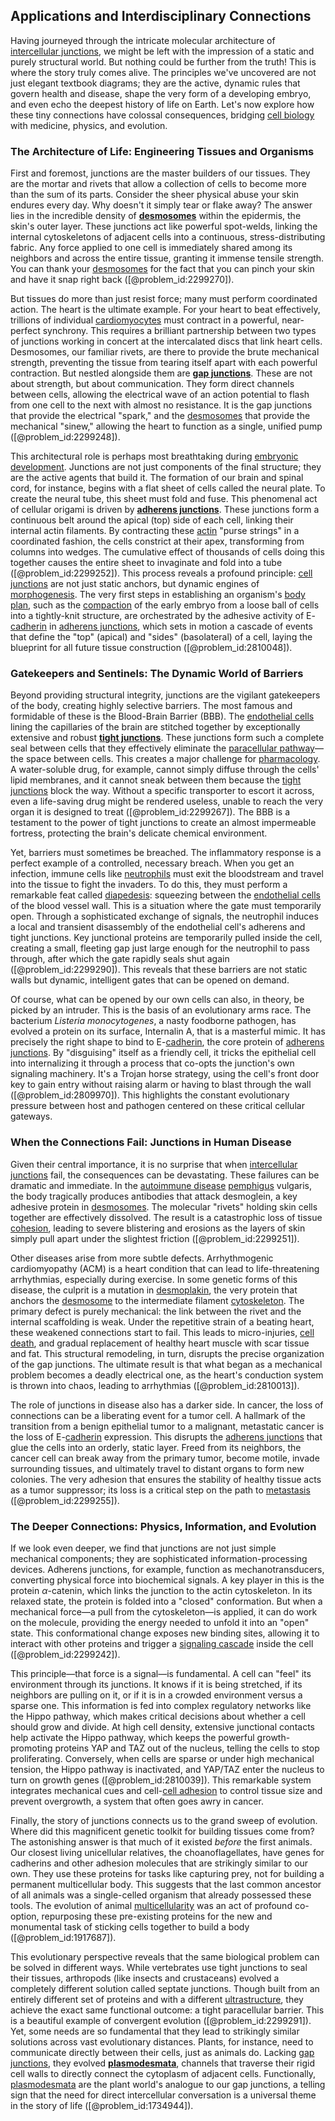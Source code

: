 ## Applications and Interdisciplinary Connections

Having journeyed through the intricate molecular architecture of [intercellular junctions](@article_id:137918), we might be left with the impression of a static and purely structural world. But nothing could be further from the truth! This is where the story truly comes alive. The principles we've uncovered are not just elegant textbook diagrams; they are the active, dynamic rules that govern health and disease, shape the very form of a developing embryo, and even echo the deepest history of life on Earth. Let's now explore how these tiny connections have colossal consequences, bridging [cell biology](@article_id:143124) with medicine, physics, and evolution.

### The Architecture of Life: Engineering Tissues and Organisms

First and foremost, junctions are the master builders of our tissues. They are the mortar and rivets that allow a collection of cells to become more than the sum of its parts. Consider the sheer physical abuse your skin endures every day. Why doesn't it simply tear or flake away? The answer lies in the incredible density of **[desmosomes](@article_id:137582)** within the epidermis, the skin's outer layer. These junctions act like powerful spot-welds, linking the internal cytoskeletons of adjacent cells into a continuous, stress-distributing fabric. Any force applied to one cell is immediately shared among its neighbors and across the entire tissue, granting it immense tensile strength. You can thank your [desmosomes](@article_id:137582) for the fact that you can pinch your skin and have it snap right back ([@problem_id:2299270]).

But tissues do more than just resist force; many must perform coordinated action. The heart is the ultimate example. For your heart to beat effectively, trillions of individual [cardiomyocytes](@article_id:150317) must contract in a powerful, near-perfect synchrony. This requires a brilliant partnership between two types of junctions working in concert at the intercalated discs that link heart cells. Desmosomes, our familiar rivets, are there to provide the brute mechanical strength, preventing the tissue from tearing itself apart with each powerful contraction. But nestled alongside them are **[gap junctions](@article_id:142732)**. These are not about strength, but about communication. They form direct channels between cells, allowing the electrical wave of an action potential to flash from one cell to the next with almost no resistance. It is the gap junctions that provide the electrical "spark," and the [desmosomes](@article_id:137582) that provide the mechanical "sinew," allowing the heart to function as a single, unified pump ([@problem_id:2299248]).

This architectural role is perhaps most breathtaking during [embryonic development](@article_id:140153). Junctions are not just components of the final structure; they are the active agents that build it. The formation of our brain and spinal cord, for instance, begins with a flat sheet of cells called the neural plate. To create the neural tube, this sheet must fold and fuse. This phenomenal act of cellular origami is driven by **[adherens junctions](@article_id:148396)**. These junctions form a continuous belt around the apical (top) side of each cell, linking their internal actin filaments. By contracting these [actin](@article_id:267802) "purse strings" in a coordinated fashion, the cells constrict at their apex, transforming from columns into wedges. The cumulative effect of thousands of cells doing this together causes the entire sheet to invaginate and fold into a tube ([@problem_id:2299252]). This process reveals a profound principle: [cell junctions](@article_id:146288) are not just static anchors, but dynamic engines of [morphogenesis](@article_id:153911). The very first steps in establishing an organism's [body plan](@article_id:136976), such as the [compaction](@article_id:266767) of the early embryo from a loose ball of cells into a tightly-knit structure, are orchestrated by the adhesive activity of E-[cadherin](@article_id:155812) in [adherens junctions](@article_id:148396), which sets in motion a cascade of events that define the "top" (apical) and "sides" (basolateral) of a cell, laying the blueprint for all future tissue construction ([@problem_id:2810048]).

### Gatekeepers and Sentinels: The Dynamic World of Barriers

Beyond providing structural integrity, junctions are the vigilant gatekeepers of the body, creating highly selective barriers. The most famous and formidable of these is the Blood-Brain Barrier (BBB). The [endothelial cells](@article_id:262390) lining the capillaries of the brain are stitched together by exceptionally extensive and robust **[tight junctions](@article_id:143045)**. These junctions form such a complete seal between cells that they effectively eliminate the [paracellular pathway](@article_id:176597)—the space between cells. This creates a major challenge for [pharmacology](@article_id:141917). A water-soluble drug, for example, cannot simply diffuse through the cells' lipid membranes, and it cannot sneak between them because the [tight junctions](@article_id:143045) block the way. Without a specific transporter to escort it across, even a life-saving drug might be rendered useless, unable to reach the very organ it is designed to treat ([@problem_id:2299267]). The BBB is a testament to the power of tight junctions to create an almost impermeable fortress, protecting the brain's delicate chemical environment.

Yet, barriers must sometimes be breached. The inflammatory response is a perfect example of a controlled, necessary breach. When you get an infection, immune cells like [neutrophils](@article_id:173204) must exit the bloodstream and travel into the tissue to fight the invaders. To do this, they must perform a remarkable feat called [diapedesis](@article_id:193570): squeezing between the [endothelial cells](@article_id:262390) of the blood vessel wall. This is a situation where the gate must temporarily open. Through a sophisticated exchange of signals, the neutrophil induces a local and transient disassembly of the endothelial cell's adherens and tight junctions. Key junctional proteins are temporarily pulled inside the cell, creating a small, fleeting gap just large enough for the neutrophil to pass through, after which the gate rapidly seals shut again ([@problem_id:2299290]). This reveals that these barriers are not static walls but dynamic, intelligent gates that can be opened on demand.

Of course, what can be opened by our own cells can also, in theory, be picked by an intruder. This is the basis of an evolutionary arms race. The bacterium *Listeria monocytogenes*, a nasty foodborne pathogen, has evolved a protein on its surface, Internalin A, that is a masterful mimic. It has precisely the right shape to bind to E-[cadherin](@article_id:155812), the core protein of [adherens junctions](@article_id:148396). By "disguising" itself as a friendly cell, it tricks the epithelial cell into internalizing it through a process that co-opts the junction's own signaling machinery. It's a Trojan horse strategy, using the cell's front door key to gain entry without raising alarm or having to blast through the wall ([@problem_id:2809970]). This highlights the constant evolutionary pressure between host and pathogen centered on these critical cellular gateways.

### When the Connections Fail: Junctions in Human Disease

Given their central importance, it is no surprise that when [intercellular junctions](@article_id:137918) fail, the consequences can be devastating. These failures can be dramatic and immediate. In the [autoimmune disease](@article_id:141537) [pemphigus](@article_id:202184) vulgaris, the body tragically produces antibodies that attack desmoglein, a key adhesive protein in [desmosomes](@article_id:137582). The molecular "rivets" holding skin cells together are effectively dissolved. The result is a catastrophic loss of tissue [cohesion](@article_id:187985), leading to severe blistering and erosions as the layers of skin simply pull apart under the slightest friction ([@problem_id:2299251]).

Other diseases arise from more subtle defects. Arrhythmogenic cardiomyopathy (ACM) is a heart condition that can lead to life-threatening arrhythmias, especially during exercise. In some genetic forms of this disease, the culprit is a mutation in [desmoplakin](@article_id:202415), the very protein that anchors the [desmosome](@article_id:276217) to the intermediate filament [cytoskeleton](@article_id:138900). The primary defect is purely mechanical: the link between the rivet and the internal scaffolding is weak. Under the repetitive strain of a beating heart, these weakened connections start to fail. This leads to micro-injuries, [cell death](@article_id:168719), and gradual replacement of healthy heart muscle with scar tissue and fat. This structural remodeling, in turn, disrupts the precise organization of the gap junctions. The ultimate result is that what began as a mechanical problem becomes a deadly electrical one, as the heart's conduction system is thrown into chaos, leading to arrhythmias ([@problem_id:2810013]).

The role of junctions in disease also has a darker side. In cancer, the loss of connections can be a liberating event for a tumor cell. A hallmark of the transition from a benign epithelial tumor to a malignant, metastatic cancer is the loss of E-[cadherin](@article_id:155812) expression. This disrupts the [adherens junctions](@article_id:148396) that glue the cells into an orderly, static layer. Freed from its neighbors, the cancer cell can break away from the primary tumor, become motile, invade surrounding tissues, and ultimately travel to distant organs to form new colonies. The very adhesion that ensures the stability of healthy tissue acts as a tumor suppressor; its loss is a critical step on the path to [metastasis](@article_id:150325) ([@problem_id:2299255]).

### The Deeper Connections: Physics, Information, and Evolution

If we look even deeper, we find that junctions are not just simple mechanical components; they are sophisticated information-processing devices. Adherens junctions, for example, function as mechanotransducers, converting physical force into biochemical signals. A key player in this is the protein $\alpha$-catenin, which links the junction to the actin cytoskeleton. In its relaxed state, the protein is folded into a "closed" conformation. But when a mechanical force—a pull from the cytoskeleton—is applied, it can do work on the molecule, providing the energy needed to unfold it into an "open" state. This conformational change exposes new binding sites, allowing it to interact with other proteins and trigger a [signaling cascade](@article_id:174654) inside the cell ([@problem_id:2299242]).

This principle—that force is a signal—is fundamental. A cell can "feel" its environment through its junctions. It knows if it is being stretched, if its neighbors are pulling on it, or if it is in a crowded environment versus a sparse one. This information is fed into complex regulatory networks like the Hippo pathway, which makes critical decisions about whether a cell should grow and divide. At high cell density, extensive junctional contacts help activate the Hippo pathway, which keeps the powerful growth-promoting proteins YAP and TAZ out of the nucleus, telling the cells to stop proliferating. Conversely, when cells are sparse or under high mechanical tension, the Hippo pathway is inactivated, and YAP/TAZ enter the nucleus to turn on growth genes ([@problem_id:2810039]). This remarkable system integrates mechanical cues and cell-[cell adhesion](@article_id:146292) to control tissue size and prevent overgrowth, a system that often goes awry in cancer.

Finally, the story of junctions connects us to the grand sweep of evolution. Where did this magnificent genetic toolkit for building tissues come from? The astonishing answer is that much of it existed *before* the first animals. Our closest living unicellular relatives, the choanoflagellates, have genes for cadherins and other adhesion molecules that are strikingly similar to our own. They use these proteins for tasks like capturing prey, not for building a permanent multicellular body. This suggests that the last common ancestor of all animals was a single-celled organism that already possessed these tools. The evolution of animal [multicellularity](@article_id:145143) was an act of profound co-option, repurposing these pre-existing proteins for the new and monumental task of sticking cells together to build a body ([@problem_id:1917687]).

This evolutionary perspective reveals that the same biological problem can be solved in different ways. While vertebrates use tight junctions to seal their tissues, arthropods (like insects and crustaceans) evolved a completely different solution called septate junctions. Though built from an entirely different set of proteins and with a different [ultrastructure](@article_id:169915), they achieve the exact same functional outcome: a tight paracellular barrier. This is a beautiful example of convergent evolution ([@problem_id:2299291]). Yet, some needs are so fundamental that they lead to strikingly similar solutions across vast evolutionary distances. Plants, for instance, need to communicate directly between their cells, just as animals do. Lacking [gap junctions](@article_id:142732), they evolved **[plasmodesmata](@article_id:140522)**, channels that traverse their rigid cell walls to directly connect the cytoplasm of adjacent cells. Functionally, [plasmodesmata](@article_id:140522) are the plant world's analogue to our gap junctions, a telling sign that the need for direct intercellular conversation is a universal theme in the story of life ([@problem_id:1734944]).